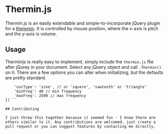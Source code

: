 # Thermin.js

Thermin.js is an easily extendable and simple-to-incorporate jQuery plugin for a [theremin](https://en.wikipedia.org/wiki/Theremin). It is controlled by mouse position, where the x-axis is pitch and the y-axis is volume. 

## Usage

Therminjs is really easy to implement, simply include the `thermin.js` flie after jQurey in your document. Select any jQuery object and call `.Thermin()` on it. There are a few options you can alter when initializing, but the defaults are pretty standard. 

```$('#anything').Thermin({
	'oscType': 'sine', // or 'square', 'sawtooth' or 'triangle'
	'minFreq': 40 // min frequency
	'maxFreq': 2500 // max frequency
})```

## Contributing

I just threw this together because it seemed fun - I know there are others similar to it. Any contributions are welcomed, just create a pull request or you can suggest features by contacting me directly.